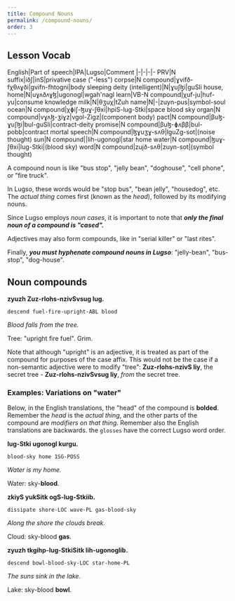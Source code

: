 ```yaml
---
title: Compound Nouns
permalink: /compound-nouns/
order: 3
---
```


## Lesson Vocab

English|Part of speech|IPA|Lugso|Comment
|-|-|-|-
PRV|N suffix|iðʃ|inS|privative case ("-less")
corpse|N compound|ɣvifð-fχθʌɣði|gvifn-fhtogni|body sleeping
deity (intelligent)|N|ɣuʃɮi|guSli
house, home|N|uɣʌðʌɣɮ|ugonogl|wgah'nagl
learn|VB-N compound|χuf-ju|huf-yu|consume knowledge
milk|N|θʒuχ|tZuh
name|N|-|zuyn-pus|symbol-soul
ocean|N compound|χɸiʃ-ɮuɣ-ʃθxi|hpiS-lug-Stki|space blood sky
organ|N compound|vɣʌɮ-ʒiɣz|vgol-Zigz|(component body)
pact|N compound|βuɮ-ɣuʃɮi|bul-guSli|contract-deity
promise|N compound|βuɮ-ɸʌββ|bul-pobb|contract mortal
speech|N compound|ɮɣuʒɣ-sʌθ|lguZg-sot|(noise thought)
sun|N compound||lih-ugonogl|star home
water|N compound|ɮuɣ-ʃθxi|lug-Stki|(blood sky)
word|N compound|zujð-sʌθ|zuyn-sot|(symbol thought)

A compound noun is like "bus stop", "jelly bean", "doghouse", "cell phone", or "fire truck".

In Lugso, these words would be "stop bus", "bean jelly", "housedog", etc. The _actual thing_ comes first (known as the _head_), followed by its modifying nouns.

Since Lugso employs _noun cases_, it is important to note that ***only the final noun of a compound is "cased".***

Adjectives may also form compounds, like in "serial killer" or "last rites".

Finally, _**you must hyphenate compound nouns in Lugso**_: "jelly-bean", "bus-stop", "dog-house".

## Noun compounds

**zyuzh Zuz-rlohs-nzivSvsug lug.**

`descend fuel-fire-upright-ABL blood`

_Blood falls from the tree._

Tree: "upright fire fuel". Grim.

Note that although "upright" is an adjective, it is treated as part of the compound for purposes of the case affix. This would not be the case if a non-semantic adjective were to modify "tree": **Zuz-rlohs-nzivS liy**, the secret tree - **Zuz-rlohs-nzivSvsug liy**, _from_ the secret tree.

### Examples: Variations on "water"

Below, in the English translations, the "head" of the compound is **bolded**. Remember the _head_ is the _actual thing_, and the other parts of the compound are _modifiers on that thing_. Remember also the English translations are backwards. the `glosses` have the correct Lugso word order.

**lug-Stki ugonogl kurgu.**

`blood-sky home 1SG-POSS`

_Water is my home._

Water: sky-**blood**.

**zkiyS yukSitk ogS-lug-Stkiib.**

`dissipate shore-LOC wave-PL gas-blood-sky`

_Along the shore the clouds break._

Cloud: sky-blood **gas**.

**zyuzh tkgihp-lug-StkiSitk lih-ugonoglib.**

`descend bowl-blood-sky-LOC star-home-PL`

_The suns sink in the lake._

Lake: sky-blood **bowl**.
